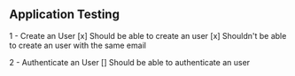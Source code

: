 ## Application Testing

1 - Create an User
  [x] Should be able to create an user
  [x] Shouldn't be able to create an user with the same email

2 - Authenticate an User
  [] Should be able to authenticate an user
